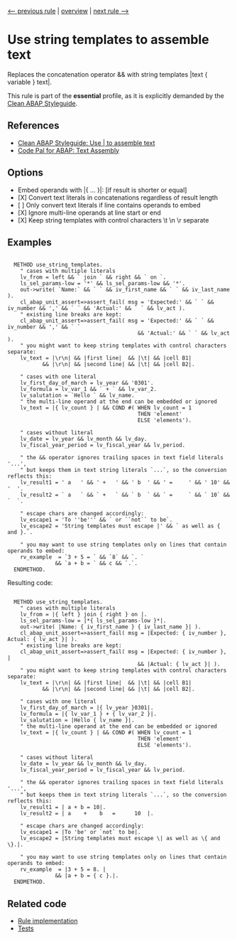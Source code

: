 [<-- previous rule](LogicalOperatorPositionRule.md) | [overview](../rules.md) | [next rule -->](NeedlessParenthesesRule.md)

# Use string templates to assemble text

Replaces the concatenation operator && with string templates |text \{ variable \} text|.

This rule is part of the **essential** profile, as it is explicitly demanded by the [Clean ABAP Styleguide](https://github.com/SAP/styleguides/blob/main/clean-abap/CleanABAP.md).

## References

* [Clean ABAP Styleguide: Use | to assemble text](https://github.com/SAP/styleguides/blob/main/clean-abap/CleanABAP.md#use--to-assemble-text)
* [Code Pal for ABAP: Text Assembly](https://github.com/SAP/code-pal-for-abap/blob/master/docs/checks/text-assembly.md)

## Options

* Embed operands with |\{ ... \}|: \[if result is shorter or equal\]
* \[X\] Convert text literals in concatenations regardless of result length
* \[ \] Only convert text literals if line contains operands to embed
* \[X\] Ignore multi-line operands at line start or end
* \[X\] Keep string templates with control characters \\t \\n \\r separate

## Examples


```ABAP

  METHOD use_string_templates.
    " cases with multiple literals
    lv_from = left && ` join ` && right && ` on `.
    ls_sel_params-low = '*' && ls_sel_params-low && '*'.
    out->write( `Name:` && ` ` && iv_first_name && ` ` && iv_last_name ).
    cl_abap_unit_assert=>assert_fail( msg = 'Expected:' && ` ` && iv_number && ',' && ` ` && 'Actual:' && ` ` && lv_act ).
    " existing line breaks are kept:
    cl_abap_unit_assert=>assert_fail( msg = 'Expected:' && ` ` && iv_number && ',' && ` `
                                         && 'Actual:' && ` ` && lv_act ).
    " you might want to keep string templates with control characters separate:
    lv_text = |\r\n| && |first line|  && |\t| && |cell B1|
           && |\r\n| && |second line| && |\t| && |cell B2|.

    " cases with one literal
    lv_first_day_of_march = lv_year && '0301'.
    lv_formula = lv_var_1 && ` + ` && lv_var_2.
    lv_salutation = `Hello ` && lv_name.
    " the multi-line operand at the end can be embedded or ignored
    lv_text = |{ lv_count } | && COND #( WHEN lv_count = 1
                                         THEN 'element'
                                         ELSE 'elements').

    " cases without literal
    lv_date = lv_year && lv_month && lv_day.
    lv_fiscal_year_period = lv_fiscal_year && lv_period.

    " the && operator ignores trailing spaces in text field literals '...',
    " but keeps them in text string literals `...`, so the conversion reflects this:
    lv_result1 = ' a   ' && ' +   ' && ' b  ' && ' =     ' && ' 10' && '  '.
    lv_result2 = ` a   ` && ` +   ` && ` b  ` && ` =     ` && ` 10` && `  `.

    " escape chars are changed accordingly:
    lv_escape1 = 'To ''be''' && ` or ``not`` to be`.
    lv_escape2 = 'String templates must escape |' && ` as well as { and }.`.

    " you may want to use string templates only on lines that contain operands to embed:
    rv_example  = `3 + 5 = ` && `8` && `. `
               && `a + b = ` && c && `.`.
  ENDMETHOD.
```

Resulting code:

```ABAP

  METHOD use_string_templates.
    " cases with multiple literals
    lv_from = |{ left } join { right } on |.
    ls_sel_params-low = |*{ ls_sel_params-low }*|.
    out->write( |Name: { iv_first_name } { iv_last_name }| ).
    cl_abap_unit_assert=>assert_fail( msg = |Expected: { iv_number }, Actual: { lv_act }| ).
    " existing line breaks are kept:
    cl_abap_unit_assert=>assert_fail( msg = |Expected: { iv_number }, |
                                         && |Actual: { lv_act }| ).
    " you might want to keep string templates with control characters separate:
    lv_text = |\r\n| && |first line|  && |\t| && |cell B1|
           && |\r\n| && |second line| && |\t| && |cell B2|.

    " cases with one literal
    lv_first_day_of_march = |{ lv_year }0301|.
    lv_formula = |{ lv_var_1 } + { lv_var_2 }|.
    lv_salutation = |Hello { lv_name }|.
    " the multi-line operand at the end can be embedded or ignored
    lv_text = |{ lv_count } | && COND #( WHEN lv_count = 1
                                         THEN 'element'
                                         ELSE 'elements').

    " cases without literal
    lv_date = lv_year && lv_month && lv_day.
    lv_fiscal_year_period = lv_fiscal_year && lv_period.

    " the && operator ignores trailing spaces in text field literals '...',
    " but keeps them in text string literals `...`, so the conversion reflects this:
    lv_result1 = | a + b = 10|.
    lv_result2 = | a    +    b   =      10  |.

    " escape chars are changed accordingly:
    lv_escape1 = |To 'be' or `not` to be|.
    lv_escape2 = |String templates must escape \| as well as \{ and \}.|.

    " you may want to use string templates only on lines that contain operands to embed:
    rv_example  = |3 + 5 = 8. |
               && |a + b = { c }.|.
  ENDMETHOD.
```

## Related code

* [Rule implementation](../../com.sap.adt.abapcleaner/src/com/sap/adt/abapcleaner/rules/syntax/StringTemplateRule.java)
* [Tests](../../test/com.sap.adt.abapcleaner.test/src/com/sap/adt/abapcleaner/rules/syntax/StringTemplateTest.java)

